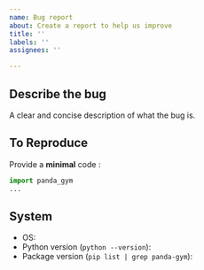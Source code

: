 ```yaml
---
name: Bug report
about: Create a report to help us improve
title: ''
labels: ''
assignees: ''

---
```


## Describe the bug

A clear and concise description of what the bug is.

## To Reproduce

Provide a **minimal** code :

```python
import panda_gym
...
```

## System

- OS:
- Python version (`python --version`):
- Package version (`pip list | grep panda-gym`):
